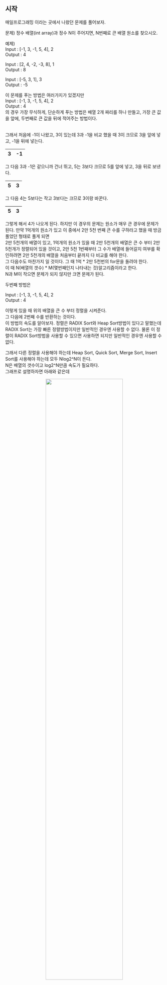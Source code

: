 ## 시작
매일프로그래밍 이라는 곳에서 나왔던 문제를 풀어보자. <br />

문제) 정수 배열(int array)과 정수 N이 주어지면, N번째로 큰 배열 원소를 찾으시오.

예제) <br />
Input : [-1, 3, -1, 5, 4], 2 <br />
Output : 4 <br />


Input : [2, 4, -2, -3, 8], 1 <br />
Output : 8 <br />


Input : [-5, 3, 1], 3 <br />
Output : -5 <br />

이 문제를 푸는 방법은 여러가지가 있겠지만 <br />
Input : [-1, 3, -1, 5, 4], 2 <br />
Output : 4 <br />
의 경우 가장 무식하게, 단순하게 푸는 방법은 배열 2개 짜리를 하나 만들고, 가장 큰 값을 앞에, 두번째로 큰 값을 뒤에 적어주는 방법이다. <br />

|||
|------|---|

그래서 처음에 -1이 나왔고, 3이 있는데 3과 -1을 비교 했을 때 3이 크므로 3을 앞에 넣고, -1을 뒤에 넣는다. <br />

|3|-1|
|------|---|

그 다음 3과 -1은 같으니까 건너 뛰고, 5는 3보다 크므로 5를 앞에 넣고, 3을 뒤로 보낸다. <br />

|5|3|
|------|---|

그 다음 4는 5보다는 작고 3보다는 크므로 3이랑 바꾼다. <br />

|5|3|
|------|---|

그렇게 해서 4가 나오게 된다. 하지만 이 경우의 문제는 원소가 매우 큰 경우에 문제가 된다. 만약 1억개의 원소가 있고 이 중에서 2만 5천 번째 큰 수를 구하라고 했을 때 방금 풀었던 형태로 풀게 되면 <br />
2만 5천개의 배열이 있고, 1억개의 원소가 있을 때 2만 5천개의 배열은 큰 수 부터 2만 5천개가 정렬되어 있을 것이고, 2만 5천 1번째부터 그 수가 배열에 들어갈지 여부를 확인하려면 2만 5천개의 배열을 처음부터 끝까지 다 비교를 해야 한다. <br />
그 다음수도 마찬가지 일 것이다. 그 때 1억 * 2만 5천번의 for문을 돌려야 한다. <br />
이 때 N(배열의 갯수) * M(몇번째인지 나타내는 것)알고리즘이라고 한다. <br />
N과 M이 작으면 문제가 되지 않지만 크면 문제가 된다. <br />

두번째 방법은  <br />

Input : [-1, 3, -1, 5, 4], 2 <br />
Output : 4 <br />

이렇게 있을 때 위의 배열을 큰 수 부터 정렬을 시켜준다. <br />
그 다음에 2번째 수를 반환하는 것이다. <br />
이 방법의 속도를 알아보자. 정렬은 RADIX Sort와 Heap Sort방법이 있다고 말했는데 RADIX Sort는 가장 빠른 정렬방법이지만 일반적인 경우엔 사용할 수 없다. 물론 이 정렬이 RADIX Sort방법을 사용할 수 있으면 사용하면 되지만 일반적인 경우엔 사용할 수 없다. <br />

그래서 다른 정렬을 사용해야 하는데 Heap Sort, Quick Sort, Merge Sort, Insert Sort를 사용해야 하는데 모두 Nlog2^N이 든다. <br />
N은 배열의 갯수이고 log2^N만큼 속도가 필요하다. <br />
그래프로 설명하자면 아래와 같은데 <br />

<p align = "center"> <img src = "https://user-images.githubusercontent.com/33046341/102330703-3bdb3780-3fcd-11eb-919b-3ff5bea3ab88.png" width = 70%> </img></p>

첫번째 파란색 그래프 mx라는 것은 첫번째 방법을 의미한다. 여기선 n대신 x를 넣었다. x가 늘어날 때 마다 속도가 비례해서 늘어난다.<br />
두번째 주황색 그래프는 정렬시킨 다음에 정렬된 배열에서 원하는 번째 수를 가져오는 방법이다. <br />
y축이 속도, x축이 항목 갯수인데 보게 되면 항목갯수가 늘어날 때 파란색 선이 더 빨리 끝나는 것을 알 수 있다. <br />

그런데 여기서 m의 값을 0.7이라고 가정한것인데 m을 1로 줘서 살펴보자. <br />
<p align = "center"> <img src = "https://user-images.githubusercontent.com/33046341/102331110-bc019d00-3fcd-11eb-8252-eaa9a58e6868.png" width = 70%> </img></p>

항목이 2일 때는 서로 같지만 x가 늘어날 경우에 2번째 방법이 더 오래 걸리는 것을 알 수 있다. <br />
<p align = "center"> <img src = "https://user-images.githubusercontent.com/33046341/102331212-e0f61000-3fcd-11eb-9026-2859026fea95.png" width = 70%> </img></p>

하지만 m이 늘어날 경우 m이 4라고 가정해보면 <br />
<p align = "center"> <img src = "https://user-images.githubusercontent.com/33046341/102331307-0aaf3700-3fce-11eb-9cba-1dab30337c1b.png" width = 70%> </img></p> 
격차가 점점 줄어들다가 항목갯수가 16개 일 때 역전이 되는 것을 알 수 있다. <br />
<p align = "center"> <img src = "https://user-images.githubusercontent.com/33046341/102331412-2c102300-3fce-11eb-9adc-1fd19bfe6825.png" width = 70%> </img></p> 

그러므로 일반적인 경우에 x * log2(x)이 더 느리지만 m이 커질 경우엔 x * log2(x)이 더 빨리 끝난다는 것을 알 수 있다. <br />

이거보다 더 빠르게 끝나는 방법은 Heap을 사용하는 방법이다. 그래서 최대값, 최소값, 몇 번째 큰 값이라는 문제가 있을 때 Heap을 사용해야 한다고 떠올려야 한다. <br />
푸는 방법은 큰 값을 찾을 때는 Min Heap을 사용하고, 작은 값을 찾을 때는 Max Heap을 사용한다. <br />

Input : [-1, 3, -1, 5, 4], 2 <br /> 
의 예시가 있을 때 Min Heap에 값을 넣으면 **가장 작은 값이 위로 올라가게 된다.** <br />
그리고 3이 들어올 때 3이 더 작기 때문에 -1 Node의 자식 Node로 들어가게 된다. <br />
그래서 이 Min Heap의 갯수를 2개만 유지 하는 것이다. <br />
<p align = "center"> <img src = "https://user-images.githubusercontent.com/33046341/102332412-629a6d80-3fcf-11eb-8bc8-682027348a10.png" width = 70%> </img></p> 
그랬을 때 -1을 또 넣게 되면 -1이 같으니까 밑에 집어 넣는다. 그렇게 되면 Tree가 3개가 되는데 2개가 될 때까지 빼버리는 것이다.<br />
<p align = "center"> <img src = "https://user-images.githubusercontent.com/33046341/102332568-9b3a4700-3fcf-11eb-923d-57a96cf4759e.png" width = 70%> </img></p>
그러면 맨 위에 있는 -1을 빼버리고 자식 Node인 -1이 올라가니까 아래와 같아진다. <br />
<p align = "center"> <img src = "https://user-images.githubusercontent.com/33046341/102332709-cf156c80-3fcf-11eb-896d-2e19777192b6.png" width = 70%> </img></p> 

그 다음 5를 집어 넣을 때 3과 5가 Swap되서 자리를 바꾸어준다. <br />
<p align = "center"> <img src = "https://user-images.githubusercontent.com/33046341/102332832-f5d3a300-3fcf-11eb-84cb-cf23d9b19d98.png" width = 70%> </img></p> 
그 다음 4가 들어오게 되고 4는 3보다 크기 때문에 오른쪽 자식 Node로 들어오게 될 것이고 <br />
<p align = "center"> <img src = "https://user-images.githubusercontent.com/33046341/102332956-1c91d980-3fd0-11eb-96ef-217b747dd638.png" width = 70%> </img></p> 
3개가 되었기 때문에 3이 빠지고 4가 들어가 아래와 같이 된다. <br />
<p align = "center"> <img src = "https://user-images.githubusercontent.com/33046341/102333037-359a8a80-3fd0-11eb-9ce1-cbe9af05eac1.png" width = 70%> </img></p>
그랬을 때 맨 위에 있는 Root Node가 답이 된다. <br />

이렇게 풀었을 때 어떤 이득이 있는지 살펴보자. <br />
각 배열의 요소를 돌면서 Heap에 Push를 하게 되고, 그 다음 Heap안에 자식의 갯수를 Count를 했을 때 찾고 싶은 값이 N일 때 <br />
Count는 N보다 큰 경우엔 Pop하게 된다. 그러니까 Count == N이 될 때 까지 Pop하게 된다. 그 다음 Push하고, Count가 N보다 크면 Pop하고, 다음노드로 넘어가는 형태를 반복하게 된다. <br />
저번 시간에 Heap에서 Push는 log2^N이라고 말했었다. Pop도 마찬가지로 log2^N이다. <br />
이렇게 보았을 때 배열의 갯수가 N개이고, Heap갯수 M인 Heap에 Push와 Pop을 한다 했을 때 Push, Pop을 한번씩 하게 되기 때문에
log2^M이 되고, 2번 반복해야 하니까 2 * log2^M이 되고, 이것을 N번 반복해야 하니까 2 * N log2^M이 된다. <br />
